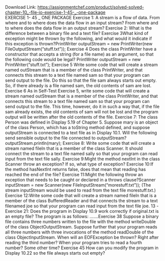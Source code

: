 Download Link: https://assignmentchef.com/product/solved-solved-chapter-10_-file-io-exercise-1-45-_-one-package
<br>
EXERCISE 1- 45 _ ONE PACKAGE Exercise 1: A stream is a flow of data. From where and to where does the data flow in an input stream? From where and to where does the data flow in an output stream? Exercise 2: What is the difference between a binary file and a text file? Exercise 3What kind of exception might be thrown by the following, and what would it indicate if this exception is thrown?PrintWriter outputStream = new PrintWriter(new FileOutputStream(“stuff.txt”)); Exercise 4 Does the class PrintWriter have a constructor that accepts a string (for a file name) as an argument, so that the following code would be legal? PrintWriter outputStream = new PrintWriter(“stuff.txt”); Exercise 5 Write some code that will create a stream named outStream that is a member of the class PrintWriter, and that connects this stream to a text file named sam so that your program can send output to the file. Do this so that the file sam always starts out empty. So, if there already is a file named sam, the old contents of sam are lost. Exercise 6 As in Self-Test Exercise 5, write some code that will create a stream named outStream that is a member of the class PrintWriter, and that connects this stream to a text file named sam so that your program can send output to the file. This time, however, do it in such a way that, if the file sam already exists, the old contents of sam will not be lost and the program output will be written after the old contents of the file. Exercise 7: The class Person was defined in Display 5.19 of Chapter 5. Suppose mary is an object of the class Person, which has a toString method defined, and suppose outputStream is connected to a text file as in Display 10.1. Will the following send sensible output to the file connected to outputStream? outputStream.println(mary); Exercise 8: Write some code that will create a stream named fileIn that is a member of the class Scanner. It should connect the stream to a text file named sally so that your program can read input from the text file sally. Exercise 9:Might the method nextInt in the class Scanner throw an exception? If so, what type of exception? Exercise 10:If the method hasNextInt returns false, does that mean that reading has reached the end of the file? Exercise 11:Might the following throw an exception that needs to be caught or declared in a throws clause?Scanner inputStream = new Scanner(new FileInputStream(“morestuff.txt”)); (The stream inputStream would be used to read from the text file morestuff.txt.) Exercise 12:Write some code that will create a stream named fileIn that is a member of the class BufferedReader and that connects the stream to a text filenamed joe so that your program can read input from the text file joe. 13 -Exercise 21: Does the program in Display 10.9 work correctly if original.txt is an empty file? The program is as follows: …….Exercise 38 Suppose a binary file contains three numbers written to the file with the method writeDouble of the class ObjectOutputStream. Suppose further that your program reads all three numbers with three invocations of the method readDouble of the class ObjectInputStream. When will an EOFException be thrown? Right after reading the third number? When your program tries to read a fourth number? Some other time? Exercise 45 How can you modify the program in Display 10.22 so the file always starts out empty?
